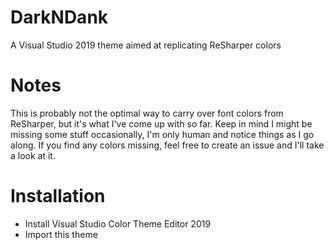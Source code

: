 # DarkNDank
A Visual Studio 2019 theme aimed at replicating ReSharper colors

# Notes
This is probably not the optimal way to carry over font colors from ReSharper, but it's what I've come up with so far.
Keep in mind I might be missing some stuff occasionally, I'm only human and notice things as I go along. If you find any colors missing, feel free to create an issue and I'll take a look at it.

# Installation
* Install Visual Studio Color Theme Editor 2019
* Import this theme
